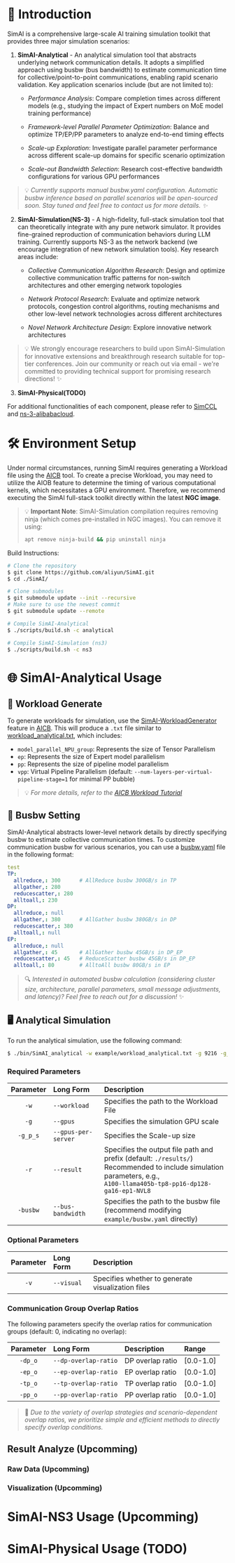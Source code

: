 # 🌟 Introduction

SimAI is a comprehensive large-scale AI training simulation toolkit that provides three major simulation scenarios:

1. **SimAI-Analytical** - An analytical simulation tool that abstracts underlying network communication details. It adopts a simplified approach using busbw (bus bandwidth) to estimate communication time for collective/point-to-point communications, enabling rapid scenario validation. Key application scenarios include (but are not limited to):

    * *Performance Analysis*: Compare completion times across different models (e.g., studying the impact of Expert numbers on MoE model training performance)

    * *Framework-level Parallel Parameter Optimization*: Balance and optimize TP/EP/PP parameters to analyze end-to-end timing effects

    * *Scale-up Exploration*: Investigate parallel parameter performance across different scale-up domains for specific scenario optimization

    * *Scale-out Bandwidth Selection*: Research cost-effective bandwidth configurations for various GPU performances

> 💡 *Currently supports manual busbw.yaml configuration. Automatic busbw inference based on parallel scenarios will be open-sourced soon. Stay tuned and feel free to contact us for more details. ✨*

2. **SimAI-Simulation(NS-3)** - A high-fidelity, full-stack simulation tool that can theoretically integrate with any pure network simulator. It provides fine-grained reproduction of communication behaviors during LLM training. Currently supports NS-3 as the network backend (we encourage integration of new network simulation tools). Key research areas include:

    * *Collective Communication Algorithm Research*: Design and optimize collective communication traffic patterns for non-switch architectures and other emerging network topologies
    
    * *Network Protocol Research*: Evaluate and optimize network protocols, congestion control algorithms, routing mechanisms and other low-level network technologies across different architectures
    
    * *Novel Network Architecture Design*: Explore innovative network architectures

> 💡 We strongly encourage researchers to build upon SimAI-Simulation for innovative extensions and breakthrough research suitable for top-tier conferences. Join our community or reach out via email - we're committed to providing technical support for promising research directions! ✨

3. **SimAI-Physical(TODO)**

For additional functionalities of each component, please refer to [SimCCL](https://github.com/aliyun/SimCCL) and [ns-3-alibabacloud](https://github.com/aliyun/ns-3-alibabacloud).

# 🛠️ Environment Setup

Under normal circumstances, running SimAI requires generating a Workload file using the [AICB](https://github.com/aliyun/aicb?tab=readme-ov-file#generate-workloads-for-simulation-simai) tool. To create a precise Workload, you may need to utilize the AIOB feature to determine the timing of various computational kernels, which necessitates a GPU environment. Therefore, we recommend executing the SimAI full-stack toolkit directly within the latest **NGC image**.

> 💡 **Important Note**: SimAI-Simulation compilation requires removing ninja (which comes pre-installed in NGC images). You can remove it using:
> ```bash
> apt remove ninja-build && pip uninstall ninja
> ```

Build Instructions:

```bash
# Clone the repository
$ git clone https://github.com/aliyun/SimAI.git
$ cd ./SimAI/

# Clone submodules
$ git submodule update --init --recursive
# Make sure to use the newest commit
$ git submodule update --remote

# Compile SimAI-Analytical
$ ./scripts/build.sh -c analytical

# Compile SimAI-Simulation (ns3)
$ ./scripts/build.sh -c ns3
```

# 🌐 SimAI-Analytical Usage
## 📝 Workload Generate

To generate workloads for simulation, use the [SimAI-WorkloadGenerator](https://github.com/aliyun/aicb?tab=readme-ov-file#generate-workloads-for-simulation-simai) feature in [AICB](https://github.com/aliyun/aicb). This will produce a `.txt` file similar to [workload_analytical.txt](../example/workload_analytical.txt), which includes:

- `model_parallel_NPU_group`: Represents the size of Tensor Parallelism
- `ep`: Represents the size of Expert model parallelism
- `pp`: Represents the size of pipeline model parallelism
- `vpp`: Virtual Pipeline Parallelism (default: `--num-layers-per-virtual-pipeline-stage=1` for minimal PP bubble)

> 💡 *For more details, refer to the [AICB Workload Tutorial](https://github.com/aliyun/aicb/blob/master/training/tutorial.md#workload)*

## 🔧 Busbw Setting

SimAI-Analytical abstracts lower-level network details by directly specifying busbw to estimate collective communication times. To customize communication busbw for various scenarios, you can use a [busbw.yaml](../example/busbw.yaml) file in the following format:

```yaml
test
TP:
  allreduce,: 300      # AllReduce busbw 300GB/s in TP
  allgather,: 280
  reducescatter,: 280
  alltoall,: 230
DP:
  allreduce,: null
  allgather,: 380      # AllGather busbw 380GB/s in DP
  reducescatter,: 380
  alltoall,: null
EP:
  allreduce,: null
  allgather,: 45       # AllGather busbw 45GB/s in DP_EP
  reducescatter,: 45   # ReduceScatter busbw 45GB/s in DP_EP
  alltoall,: 80        # AlltoAll busbw 80GB/s in EP
```
> 🔍 *Interested in automated busbw calculation (considering cluster size, architecture, parallel parameters, small message adjustments, and latency)? Feel free to reach out for a discussion!* ✨

## 🖥️ Analytical Simulation

To run the analytical simulation, use the following command:

```bash
$ ./bin/SimAI_analytical -w example/workload_analytical.txt -g 9216 -g_p_s 8 -r test- -busbw example/busbw.yaml
```

### Required Parameters

| Parameter | Long Form | Description |
|:---------:|:----------|:------------|
| `-w` | `--workload` | Specifies the path to the Workload File |
| `-g` | `--gpus` | Specifies the simulation GPU scale |
| `-g_p_s` | `--gpus-per-server` | Specifies the Scale-up size |
| `-r` | `--result` | Specifies the output file path and prefix (default: `./results/`)<br>Recommended to include simulation parameters, e.g.,<br>`A100-llama405b-tp8-pp16-dp128-ga16-ep1-NVL8` |
| `-busbw` | `--bus-bandwidth` | Specifies the path to the busbw file<br>(recommend modifying `example/busbw.yaml` directly) |

### Optional Parameters

| Parameter | Long Form | Description |
|:---------:|:----------|:------------|
| `-v` | `--visual` | Specifies whether to generate visualization files |

### Communication Group Overlap Ratios

The following parameters specify the overlap ratios for communication groups (default: 0, indicating no overlap):

| Parameter | Long Form | Description | Range |
|:---------:|:----------|:------------|:------|
| `-dp_o` | `--dp-overlap-ratio` | DP overlap ratio | [0.0-1.0] |
| `-ep_o` | `--ep-overlap-ratio` | EP overlap ratio | [0.0-1.0] |
| `-tp_o` | `--tp-overlap-ratio` | TP overlap ratio | [0.0-1.0] |
| `-pp_o` | `--pp-overlap-ratio` | PP overlap ratio | [0.0-1.0] |

> 📝 *Due to the variety of overlap strategies and scenario-dependent overlap ratios, we prioritize simple and efficient methods to directly specify overlap conditions.*


## Result Analyze (Upcomming)

### Raw Data (Upcomming)
### Visualization (Upcomming)

# SimAI-NS3 Usage (Upcomming)

# SimAI-Physical Usage (TODO)